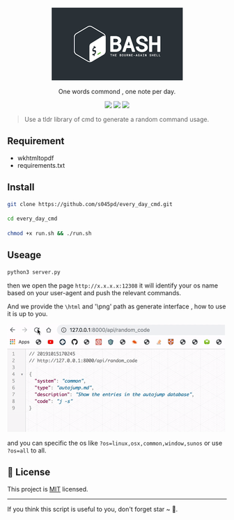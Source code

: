 <p align="center">
<img src="media/bashs.png" />
    <p align="center">One words commond , one note per day.</p>
        <p align="center">
    <a target="_blank" href="https://www.python.org/downloads/" title="Python version"><img src="https://img.shields.io/badge/python-%3E=_3.7.4-green.svg"></a>
    <a target="_blank" href="LICENSE" title="License: MIT"><img src="https://img.shields.io/badge/License-MIT-blue.svg"></a>
    <a target="_blank" href="FastAPI" title="FastAPI"><img src="https://img.shields.io/badge/power_by-FastAPI-Green.svg"></a></p>
</p>

> Use a tldr library of cmd to generate a random command usage.

## Requirement

- wkhtmltopdf
- requirements.txt

## Install

```sh
git clone https://github.com/s045pd/every_day_cmd.git

cd every_day_cmd

chmod +x run.sh && ./run.sh
```

## Useage

```sh
python3 server.py

```

then we open the page ```http://x.x.x.x:12308``` it will identify your os name based on your user-agent and push the relevant commands.


And we provide the `\html` and '\png' path as generate interface , how to use it is up to you.

<img src="media/every_day_cmd.gif">

and you can specific the os like ```?os=linux,osx,common,window,sunos``` or use ```?os=all``` to all.

## 📝 License

This project is [MIT](https://github.com/kefranabg/readme-md-generator/blob/master/LICENSE) licensed.

***

If you think this script is useful to you, don't forget star ~ 🐶.